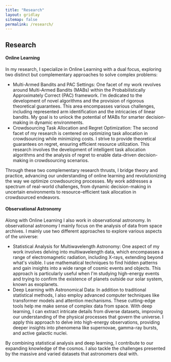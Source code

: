 ```yaml
---
title: "Research"
layout: gridlay
sitemap: false
permalink: /research/
---
```


<style>
img{
  border-radius: 10px;
}
.col-md-3 {
  margin-top:10px;
  margin-bottom:10px;
  padding:0px;
  display:block;
  overflow:hidden;
  text-align:center;
  display: table-cell;
  background: white;
  border-radius: 20px;
  height: auto;
}
iframe {
  margin:0;
  padding:0;
  width: 175px;
  display: inline;
  vertical-align: middle;
}
</style>

## Research

<div class="jumbotron">
<div class="col-md-12 col-sm-12">

<h4>Online Learning</h4>
In my research, I specialize in Online Learning with a dual focus, exploring two distinct but complementary approaches to solve complex problems:
<ul>
<li>Multi-Armed Bandits and PAC Settings:
One facet of my work revolves around Multi-Armed Bandits (MABs) within the Probabilistically Approximately Correct (PAC) framework. I'm dedicated to the development of novel algorithms and the provision of rigorous theoretical guarantees. This area encompasses various challenges, including represented arm identification and the intricacies of linear bandits. My goal is to unlock the potential of MABs for smarter decision-making in dynamic environments.
</li>
<li>Crowdsourcing Task Allocation and Regret Optimization: The second facet of my research is centered on optimizing task allocation in crowdsourcing while minimizing costs. I strive to provide theoretical guarantees on regret, ensuring efficient resource utilization. This research involves the development of intelligent task allocation algorithms and the analysis of regret to enable data-driven decision-making in crowdsourcing scenarios.
</li>
</ul>
Through these two complementary research thrusts, I bridge theory and practice, advancing our understanding of online learning and revolutionizing the way we optimize crowdsourcing processes. My work addresses a spectrum of real-world challenges, from dynamic decision-making in uncertain environments to resource-efficient task allocation in crowdsourced endeavors. 

<h4>Observational Astronomy</h4>
Along with Online Learning I also work in observational astronomy. In observational astronomy I mainly focus on the analysis of data from space archives. I mainly use two different approaches to explore various aspects of the universe:
<ul>
<li>Statistical Analysis for Multiwavelength Astronomy:
One aspect of my work involves delving into multiwavelength data, which encompasses a range of electromagnetic radiation, including X-rays, extending beyond what's visible. I use mathematical techniques to find hidden patterns and gain insights into a wide range of cosmic events and objects. This approach is particularly useful when I'm studying high-energy events and trying to confirm the existence of planets outside our solar system, known as exoplanets.
</li>
<li>Deep Learning with Astronomical Data: In addition to traditional statistical methods, I also employ advanced computer techniques like transformer models and attention mechanisms. These cutting-edge tools help me make sense of complex data from space. With deep learning, I can extract intricate details from diverse datasets, improving our understanding of the physical processes that govern the universe. I apply this approach to delve into high-energy observations, providing deeper insights into phenomena like supernovae, gamma-ray bursts, and active galactic nuclei.
</li>
</ul>
By combining statistical analysis and deep learning, I contribute to our expanding knowledge of the cosmos. I also tackle the challenges presented by the massive and varied datasets that astronomers deal with. 

</div>
</div>
